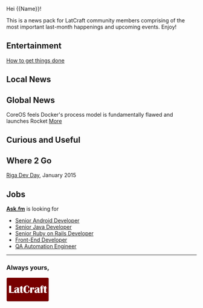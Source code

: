 Hei {{Name}}!

This is a news pack for LatCraft community members comprising of the most important last-month happenings and upcoming events. Enjoy!


## Entertainment 

[How to get things done](sideproject.jpg)

## Local News

## Global News

CoreOS feels Docker's process model is fundamentally flawed and launches Rocket [More](utm_content=buffer9a56f&utm_medium=social&utm_source=twitter.com&utm_campaign=buffer)



## Curious and Useful

## Where 2 Go

[Riga Dev Day](http://rigadevday.lv/), January 2015

## Jobs

[**Ask.fm**](http://ask.fm/) is looking for

- [Senior Android Developer](http://www.likeit.lv/job/askfm/senior-android-developer/3363/?search=ask.fm)
- [Senior Java Developer](http://www.likeit.lv/job/askfm/senior-java-developer/3359/?search=ask.fm)
- [Senior Ruby on Rails Developer](http://www.likeit.lv/job/askfm/senior-ruby-on-rails-developer/3360/?search=ask.fm)
- [Front-End Developer](http://www.likeit.lv/job/askfm/front-end-developer/3361/?search=ask.fm)
- [QA Automation Engineer](http://www.likeit.lv/job/askfm/automation-qa-engineer/3362/?search=ask.fm)



---
### **Always yours,**

![](latcraft.png)